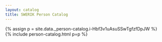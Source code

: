 ```yaml
---
layout: catalog
title: SWERIK Person Catalog
---
```

{% assign p = site.data._person-catalog.i-Hbf3v1uAsuSSwTgfzfDpJW %}
{% include person-catalog.html p=p %}

